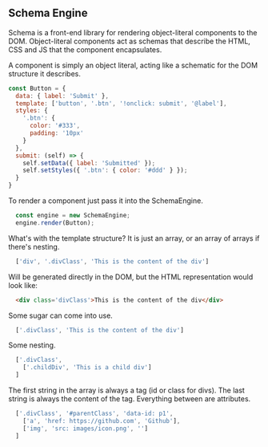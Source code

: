 ## Schema Engine

Schema is a front-end library for rendering object-literal components to the DOM. Object-literal components act as schemas that describe the HTML, CSS and JS that the component encapsulates.

A component is simply an object literal, acting like a schematic for the DOM structure it describes.

```javascript
const Button = {
  data: { label: 'Submit' },
  template: ['button', '.btn', '!onclick: submit', '@label'],
  styles: {
    '.btn': {
      color: '#333',
      padding: '10px'
    }
  },
  submit: (self) => {
    self.setData({ label: 'Submitted' });
    self.setStyles({ '.btn': { color: '#ddd' } });
  }
}
```

To render a component just pass it into the SchemaEngine.

```javascript
  const engine = new SchemaEngine;
  engine.render(Button);
```

What's with the template structure? It is just an array, or an array of arrays if there's nesting.

```javascript
  ['div', '.divClass', 'This is the content of the div']
```
Will be generated directly in the DOM, but the HTML representation would look like:
```html
  <div class='divClass'>This is the content of the div</div>
```

Some sugar can come into use.

```javascript
  ['.divClass', 'This is the content of the div']
```

Some nesting.

```javascript
  ['.divClass',
    ['.childDiv', 'This is a child div']
  ]
```

The first string in the array is always a tag (id or class for divs). The last string is always the content of the tag. Everything between are attributes.

```javascript
  ['.divClass', '#parentClass', 'data-id: p1',
    ['a', 'href: https://github.com', 'Github'],
    ['img', 'src: images/icon.png', '']
  ]
```
